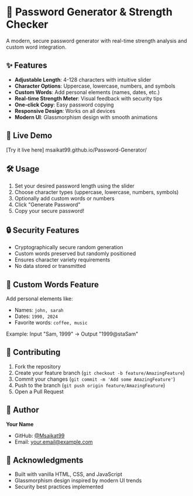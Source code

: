 # 🔐 Password Generator & Strength Checker

A modern, secure password generator with real-time strength analysis and custom word integration.

## ✨ Features

- **Adjustable Length**: 4-128 characters with intuitive slider
- **Character Options**: Uppercase, lowercase, numbers, and symbols
- **Custom Words**: Add personal elements (names, dates, etc.)
- **Real-time Strength Meter**: Visual feedback with security tips
- **One-click Copy**: Easy password copying
- **Responsive Design**: Works on all devices
- **Modern UI**: Glassmorphism design with smooth animations

## 🚀 Live Demo

[Try it live here] msaikat99.github.io/Password-Generator/

## 🛠️ Usage

1. Set your desired password length using the slider
2. Choose character types (uppercase, lowercase, numbers, symbols)
3. Optionally add custom words or numbers
4. Click "Generate Password"
5. Copy your secure password!

## 🔒 Security Features

- Cryptographically secure random generation
- Custom words preserved but randomly positioned
- Ensures character variety requirements
- No data stored or transmitted

## 🎯 Custom Words Feature

Add personal elements like:
- Names: `john, sarah`
- Dates: `1990, 2024`
- Favorite words: `coffee, music`

Example: Input "Sam, 1999" → Output "1999@staSam"

## 🤝 Contributing

1. Fork the repository
2. Create your feature branch (`git checkout -b feature/AmazingFeature`)
3. Commit your changes (`git commit -m 'Add some AmazingFeature'`)
4. Push to the branch (`git push origin feature/AmazingFeature`)
5. Open a Pull Request


## 👤 Author

**Your Name**
- GitHub: [@Msaikat99](https://github.com/Msaikat99)
- Email: your.email@example.com

## 🙏 Acknowledgments

- Built with vanilla HTML, CSS, and JavaScript
- Glassmorphism design inspired by modern UI trends
- Security best practices implemented
